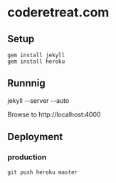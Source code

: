 # coderetreat.com

## Setup 

    gem install jekyll
    gem install heroku

## Runnnig

   jekyll --server --auto

Browse to http://localhost:4000

## Deployment

### production 

    git push heroku master
